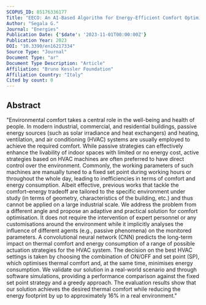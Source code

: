 ```yaml
---
SCOPUS_ID: 85176336177
Title: "EECO: An AI-Based Algorithm for Energy-Efficient Comfort Optimisation"
Author: "Segala G."
Journal: "Energies"
Publication Date: {'$date': '2023-11-01T00:00:00Z'}
Publication Year: 2023
DOI: "10.3390/en16217334"
Source Type: "Journal"
Document Type: "ar"
Document Type Description: "Article"
Affiliation: "Bruno Kessler Foundation"
Affiliation Country: "Italy"
Cited by count: 0
---
```


## Abstract
"Environmental comfort takes a central role in the well-being and health of people. In modern industrial, commercial, and residential buildings, passive energy sources (such as solar irradiance and heat exchangers) and heating, ventilation, and air conditioning (HVAC) systems are usually employed to achieve the required comfort. While passive strategies can effectively enhance the livability of indoor spaces with limited or no energy cost, active strategies based on HVAC machines are often preferred to have direct control over the environment. Commonly, the working parameters of such machines are manually tuned to a fixed set point during working hours or throughout the whole day, leading to inefficiencies in terms of comfort and energy consumption. Albeit effective, previous works that tackle the comfort–energy tradeoff are tailored to the specific environment under study (in terms of geometry, characteristics of the building, etc.) and thus cannot be applied on a large industrial scale. We address the problem from a different angle and propose an adaptive and practical solution for comfort optimisation. It does not require the intervention of expert personnel or any customisations around the environment while it implicitly analyses the influence of different agents (e.g., passive phenomena) on the monitored parameters. A convolutional neural network (CNN) predicts the long-term impact on thermal comfort and energy consumption of a range of possible actuation strategies for the HVAC system. The decision on the best HVAC settings is taken by choosing the combination of ON/OFF and set point (SP), which optimises thermal comfort and, at the same time, minimises energy consumption. We validate our solution in a real-world scenario and through software simulations, providing a performance comparison against the fixed set point strategy and a greedy approach. The evaluation results show that our solution achieves the desired thermal comfort while reducing the energy footprint by up to approximately 16% in a real environment."
